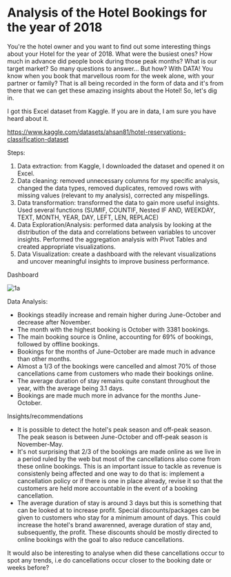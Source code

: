 # Analysis of the Hotel Bookings for the year of 2018

You're the hotel owner and you want to find out some interesting things about your Hotel for the year of 2018. What were the busiest ones? How much in advance did people book during those peak months? What is our target market? So many questions to answer... But how? With DATA! 
You know when you book that marvellous room for the week alone, with your partner or family? That is all being recorded in the form of data and it's from there that we can get these amazing insights about the Hotel! So, let's dig in. 

I got this Excel dataset from Kaggle. If you are in data, I am sure you have heard about it. 

https://www.kaggle.com/datasets/ahsan81/hotel-reservations-classification-dataset 

Steps:

1. Data extraction: from Kaggle, I downloaded the dataset and opened it on Excel.
2. Data cleaning: removed unnecessary columns for my specific analysis, changed the data types, removed duplicates, removed rows with missing values (relevant to my analysis), corrected any mispellings. 
3. Data transformation: transformed the data to gain more useful insights. Used several functions (SUMIF, COUNTIF, Nested IF AND, WEEKDAY, TEXT, MONTH, YEAR, DAY, LEFT, LEN, REPLACE)
4. Data Exploration/Analysis: performed data analysis by looking at the distribution of the data and correlations between variables to uncover insights. Performed the aggregation analysis with Pivot Tables and created appropriate visualizations.
5. Data Visualization: create a dashboard with the relevant visualizations and uncover meaningful insights to improve business performance. 

Dashboard

![1a](https://user-images.githubusercontent.com/122553754/221566836-8b3c473d-d5f8-4562-9b74-310c51a05bc7.PNG)


Data Analysis: 

- Bookings steadily increase and remain higher during June-October and decrease after November.
- The month with the highest booking is October with 3381 bookings.
- The main booking source is Online, accounting for 69% of bookings, followed by offline bookings.
- Bookings for the months of June-October are made much in advance than other months.
- Almost a 1/3 of the bookings were cancelled and almost 70% of those cancellations came from customers who made their bookings online.
- The average duration of stay remains quite constant throughout the year, with the average being 3.1 days.
- Bookings are made much more in advance for the months June-October.

Insights/recommendations

- It is possible to detect the hotel's peak season and off-peak season. The peak season is between June-October and off-peak season is November-May.
- It's not surprising that 2/3 of the bookings are made online as we live in a period ruled by the web but most of the cancellations also come from these online bookings. This is an important issue to tackle as revenue is consistenly being affected and one way to do that is: implement a cancellation policy or if there is one in place already, revise it so that the customers are held more accountable in the event of a booking cancellation.
- The average duration of stay is around 3 days but this is something that can be looked at to increase profit. Special discounts/packages can be given to customers who stay for a minimum amount of days. This could increase the hotel's brand awarenned, average duration of stay and, subsequently, the profit. These discounts should be mostly directed to online bookings with the goal to also reduce cancellations.

It would also be interesting to analyse when did these cancellations occur to spot any trends, i.e do cancellations occur closer to the booking date or weeks before?




